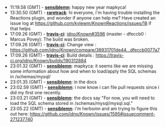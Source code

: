 * <a id="11:19.58">11:19.58 (GMT)</a> - __[sensiblemn](https://github.com/sensiblemn)__: happy new year mapkyca!
* <a id="13:30.50">13:30.50 (GMT)</a> - __[raretrack](https://github.com/raretrack)__: hi everyone, i'm having trouble installing the Reactions plugin, and wonder if anyone can help me? Have created an issue log at https://github.com/kylewm/KnownReactions/issues/18 if that helps
* <a id="17:09.26">17:09.26 (GMT)</a> - __[travis-ci](https://github.com/travis-ci)__: <a href="https://github.com/idno/Known/issues/3596">idno/Known#3596</a> (master - dfeccb0 : Marcus Povey): The build was broken.
* <a id="17:09.26">17:09.26 (GMT)</a> - __[travis-ci](https://github.com/travis-ci)__: Change view : https://github.com/idno/Known/compare/36931701de44...dfeccb0077a7
* <a id="17:09.26">17:09.26 (GMT)</a> - __[travis-ci](https://github.com/travis-ci)__: Build details : https://travis-ci.org/idno/Known/builds/190312884
* <a id="23:01.32">23:01.32 (GMT)</a> - __[sensiblemn](https://github.com/sensiblemn)__: mapkyca: it seems like we are missing some information about how and when to load/apply the SQL schemas in /schemas/mysql/
* <a id="23:01.35">23:01.35 (GMT)</a> - __[sensiblemn](https://github.com/sensiblemn)__: in the docs
* <a id="23:02.59">23:02.59 (GMT)</a> - __[sensiblemn](https://github.com/sensiblemn)__: i now know i can file pull requests since i did my first one recently.
* <a id="23:03.21">23:03.21 (GMT)</a> - __[sensiblemn](https://github.com/sensiblemn)__: the docs say "For now, you will need to load the SQL schema stored in /schemas/mysql/mysql.sql."
* <a id="23:05.22">23:05.22 (GMT)</a> - __[sensiblemn](https://github.com/sensiblemn)__: i'm herbsmn and am trying to figure this out here: https://github.com/idno/Known/issues/1595#issuecomment-271237740
